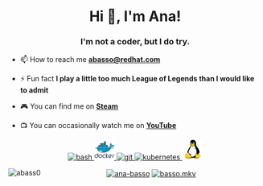 <h1 align="center">Hi 👋, I'm Ana!</h1>
<h3 align="center">I'm not a coder, but I do try.</h3>

- 📫 How to reach me **abasso@redhat.com**

- ⚡ Fun fact **I play a little too much League of Legends than I would like to admit**

- :video_game: You can find me on **[Steam](http://bit.ly/2kxRgp9)**

- :tv: You can occasionally watch me on **[YouTube](https://www.youtube.com/channel/UCBwHk9EiaWp7DNSKUm7gHbQ/)**

<p align="center"><a href="https://www.gnu.org/software/bash/" target="_blank"> <img src="https://www.vectorlogo.zone/logos/gnu_bash/gnu_bash-icon.svg" alt="bash" width="40" height="40"/> </a> <a href="https://www.docker.com/" target="_blank"> <img src="https://raw.githubusercontent.com/devicons/devicon/master/icons/docker/docker-original-wordmark.svg" alt="docker" width="40" height="40"/> </a> <a href="https://git-scm.com/" target="_blank"> <img src="https://www.vectorlogo.zone/logos/git-scm/git-scm-icon.svg" alt="git" width="40" height="40"/> </a> <a href="https://kubernetes.io" target="_blank"> <img src="https://www.vectorlogo.zone/logos/kubernetes/kubernetes-icon.svg" alt="kubernetes" width="40" height="40"/> </a> <a href="https://www.linux.org/" target="_blank"> <img src="https://raw.githubusercontent.com/devicons/devicon/master/icons/linux/linux-original.svg" alt="linux" width="40" height="40"/> </a> </p>

<p><img align="left" src="https://github-readme-stats.vercel.app/api/top-langs?username=abass0&show_icons=true&locale=en&layout=compact" alt="abass0" /></p>

<p align="center">
<a href="https://linkedin.com/in/ana-basso" target="blank"><img align="center" src="https://cdn.jsdelivr.net/npm/simple-icons@3.0.1/icons/linkedin.svg" alt="ana-basso" height="30" width="30" /></a>
<a href="https://instagram.com/basso.mkv" target="blank"><img align="center" src="https://cdn.jsdelivr.net/npm/simple-icons@3.0.1/icons/instagram.svg" alt="basso.mkv" height="30" width="30" /></a>
</p>
